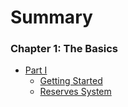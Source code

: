 # Summary

### Chapter 1: The Basics

* [Part I](part1/README.md)
    * [Getting Started](chapter-1-theBasics/getting-started.md)
    * [Reserves System](chapter-1-theBasics/reserves-system.md)
